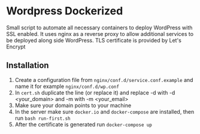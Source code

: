 # Wordpress Dockerized
Small script to automate all necessary containers to deploy WordPress with SSL enabled.
It uses nginx as a reverse proxy to allow additional services to be deployed along side WordPress. TLS certificate is provided by Let's Encrypt


## Installation

1. Create a configuration file from `nginx/conf.d/service.conf.example` and name it for example `nginx/conf.d/wp.conf`
2. In `cert.sh` duplicate the line (or replace it) and replace -d with -d <your_domain> and -m with -m <your_email>
3. Make sure your domain points to your machine
4. In the server make sure `docker.io` and `docker-compose` are installed, then run `bash run-first.sh`
5. After the certificate is generated run `docker-compose up`